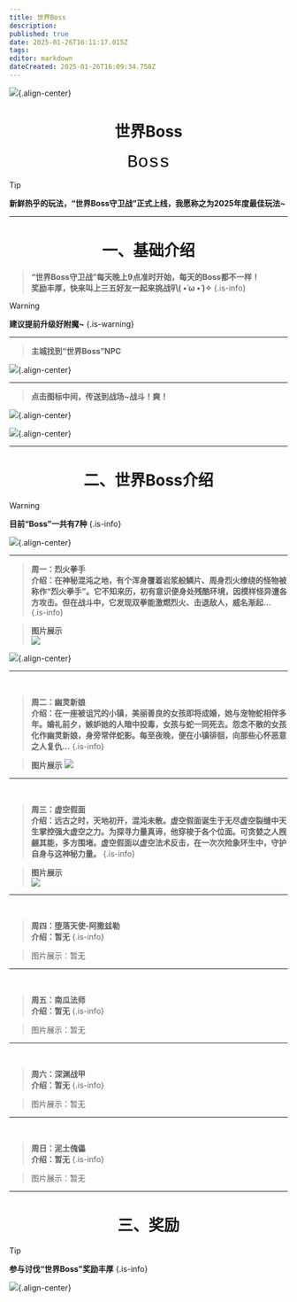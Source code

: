 ```yaml
---
title: 世界Boss
description: 
published: true
date: 2025-01-26T16:11:17.015Z
tags: 
editor: markdown
dateCreated: 2025-01-26T16:09:34.758Z
---
```


![](/public\img\拓展玩法\世界boss\250px-ender_dragon.webp){.align-center}

# <center>世界Boss</center>

<center><font face="courier New" color=	#000000 size=6>Boss</font></center>

> [!TIP]
**新鲜热乎的玩法，“世界Boss守卫战”正式上线，我愿称之为2025年度最佳玩法~**


---

# <center>一、基础介绍</center>

> **“世界Boss守卫战”每天晚上9点准时开始，每天的Boss都不一样！<br>
奖励丰厚，快来叫上三五好友一起来挑战叭( •̀ ω •́ )✧**
{.is-info}

> [!WARNING]
**建议提前升级好附魔~**
{.is-warning}

---

> **主城找到“世界Boss”NPC**

![](/public\img\拓展玩法\世界boss\2025-01-13_16.04.11.png){.align-center}

---

> **点击图标中间，传送到战场~战斗！爽！**

![](/public\img\拓展玩法\世界boss\image-boss-tb.png){.align-center}

<!--![2025-01-13_16.18.17.png](/拓展玩法/世界boss/2025-01-13_16.18.17.png){.align-center}-->

![](/public\img\拓展玩法\世界boss\2025-01-13_16.19.36.png){.align-center}

---

# <center>二、世界Boss介绍</center>

> [!WARNING]
**目前“Boss”一共有7种**
{.is-info}


![](/public\img\拓展玩法\世界boss\2025-01-13_16.23.15.png){.align-center}

---

> **周一：烈火拳手<br>
介绍：在神秘混沌之地，有个浑身覆着岩浆般鳞片、周身烈火缭绕的怪物被称作“烈火拳手”。它不知来历，初有意识便身处残酷环境，因模样怪异遭各方攻击。但在战斗中，它发现双拳能激燃烈火、击退敌人，威名渐起...**
{.is-info}

> **图片展示<br>
![](/public\img\拓展玩法\世界boss\image-boss_(1).png)**

![](/public\img\拓展玩法\世界boss\2025-01-13_21.04.53.png){.align-center}

---
<br>

> **周二：幽灵新娘<br>
介绍：在一座被诅咒的小镇，美丽善良的女孩即将成婚，她与宠物蛇相伴多年。婚礼前夕，嫉妒她的人暗中投毒，女孩与蛇一同死去。怨念不散的女孩化作幽灵新娘，身旁常伴蛇影。每至夜晚，便在小镇徘徊，向那些心怀恶意之人复仇...**
{.is-info}

> **图片展示**
![](/public\img\拓展玩法\世界boss\image-boss-2.png)

---
<br>

> **周三：虚空假面<br>
介绍：远古之时，天地初开，混沌未散。虚空假面诞生于无尽虚空裂缝中天生掌控强大虚空之力。为探寻力量真谛，他穿梭于各个位面。可贪婪之人觊觎其能，多方围堵。虚空假面以虚空法术反击，在一次次险象环生中，守护自身与这神秘力量。**
{.is-info}

> **图片展示**<br>
![](/public\img\拓展玩法\世界boss\image-boss3.png)

---
<br>

> **周四：堕落天使-阿撒兹勒<br>
介绍：暂无**
{.is-info}

> 图片展示：暂无

---
<br>

> **周五：南瓜法师<br>
介绍：暂无**
{.is-info}

> 图片展示：暂无

---
<br>

> **周六：深渊战甲<br>
介绍：暂无**
{.is-info}

> 图片展示：暂无

---
<br>

> **周日：泥土傀儡<br>
介绍：暂无**
{.is-info}

> 图片展示：暂无

---

# <center>三、奖励</center>

> [!TIP]
**参与讨伐“世界Boss"奖励丰厚**
{.is-info}


![](/public\img\拓展玩法\世界boss\2025-01-13_16.22.23.png){.align-center}